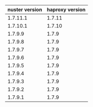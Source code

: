 
nuster version | haproxy version
-------------- | ---------------
1.7.11.1       | 1.7.11
1.7.10.1       | 1.7.10
1.7.9.9        | 1.7.9
1.7.9.8        | 1.7.9
1.7.9.7        | 1.7.9
1.7.9.6        | 1.7.9
1.7.9.5        | 1.7.9
1.7.9.4        | 1.7.9
1.7.9.3        | 1.7.9
1.7.9.2        | 1.7.9
1.7.9.1        | 1.7.9
